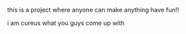 this is a project where anyone can make anything have fun!!





i am cureus what you guys come up with




